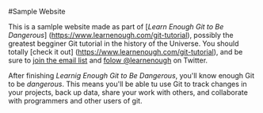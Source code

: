 #Sample Website

This is a samlple website made as part of [*Learn Enough Git to Be 
Dangerous*] (https://www.learnenough.com/git-tutorial), possibly the greatest 
begginer Git tutorial in the history of the Universe. You should totally 
[check it out] (https://www.learnenough.com/git-tutorial), and be sure to [join
the email list](https://www.learnenough.com/#email_list) and
[folow @learnenough](http://twitter.com/learnenouhg) on Twitter.

After finishing *Learnig Enough Git to Be Dangerous*, you'll know enough Git 
to be *dangerous*. This means you'll be able tu use Git to track changes in 
your projects, back up data, share your work with others, and collaborate 
with programmers and other users of git.
